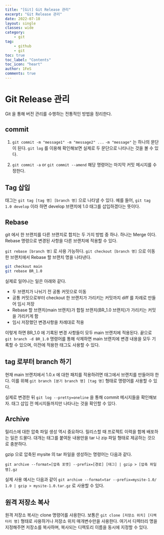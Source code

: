 ```yaml
---
title: "[Git] Git Release 관리"
excerpt: "Git Release 관리"
date: 2022-07-18
layout: single
classes: wide
category:
    - git
tag:
    - github
    - git
toc: true
toc_label: "Contents"
toc_icon: "heart"
author: 1FeS
comments: true
---
```


# Git Release 관리

Git 을 통해 버전 관리를 수행하는 전통적인 방법을 정리한다.

## commit 

1. `git commit -m "message1" -m "message2" ...`
`-m "message"` 는 하나의 문단이 된다. `git log` 를 이용해 확인해보면 실제로 두 문단으로 나타나는 것을 볼 수 있다.

2. `git commit -a` or `git commit --amend`
해당 명령어는 마지막 커밋 메시지를 수정한다. 

## Tag 삽입

태그는 `git tag [tag 명] [branch 명]` 으로 나타낼 수 있다. 예를 들어, `git tag 1.0 develop` 이라 하면 develop 브랜치에 1.0 태그를 삽입하겠다는 뜻이다.

## Rebase

git 에서 한 브랜치를 다른 브랜치로 합치는 두 가지 방법 중 하나. 하나는 Merge 이다. Rebase 명령으로 변경된 사항을 다른 브랜치에 적용할 수 있다.

`git rebase [branch 명]` 로 사용 가능하다. `git checkout [branch 명]` 으로 이동한 브랜치에서 Rebase 할 브랜치 명을 나타낸다.

```bash
git checkout main
git rebase BR_1.0
```
실제로 일어나는 일은 아래와 같다. 
- 두 브랜치가 나뉘기 전 공통 커밋으로 이동
- 공통 커밋으로부터 checkout 한 브랜치가 가리키는 커밋까지 diff 를 차례로 만들어 임시 저장
- Rebase 할 브랜치(main 브랜치)가 합칠 브랜치(BR_1.0 브랜치)가 가리키는 커밋을 가리키게 함
- 임시 저장했던 변경사항을 차례대로 적용

이렇게 하면 BR_1.0 에 기록된 변경 사항들이 모두 main 브랜치에 적용된다. 끝으로 `git branch -d BR_1.0` 명령어를 통해 삭제하면 main 브랜치에 변경 내용을 모두 기록할 수 있으며, 이전에 적용한 태그도 사용할 수 있다.

## tag 로부터 branch 하기

현재 main 브랜치에서 1.0.x 에 대한 패치를 적용하려면 태그에서 브랜치를 만들어야 한다. 이를 위해 `git branch [분기 branch 명] [tag 명]` 형태로 명령어를 사용할 수 있다.

실제로 변경한 뒤 `git log --pretty=oneline` 을 통해 commit 메시지들을 확인해보자. 태그 삽입 전 메시지들까지만 나타나는 것을 확인할 수 있다.

## Archive

릴리스에 대한 압축 파일 생성 역시 중요하다. 릴리스할 때 프로젝트 이력을 함께 배포하는 일은 드물다. 대개는 태그를 붙여둔 내용만을 tar 나 zip 파일 형태로 제공하는 것으로 충분하다.

gzip 으로 압축된 mysite 의 tar 파일을 생성하는 명령어는 다음과 같다.

`git archive --format=[압축 포맷] --prefix=[경로] [태그] | gzip > [압축 파일명].gz`

실제 사용 예시는 다음과 같이 `git archive --format=tar --prefix=mysite-1.0/ 1.0 | gzip > mysite-1.0.tar.gz` 로 사용할 수 있다.

## 원격 저장소 복사

원격 저장소 복사는 clone 명령어를 사용한다. 보통은 `git clone [저장소 위치] [디렉터리 명]` 형태로 사용하거나 저장소 위치 매개변수만을 사용한다. 여기서 디렉터리 명을 지정해주면 저장소를 복사하며, 복사되는 디렉토리 이름을 동시에 지정할 수 있다.